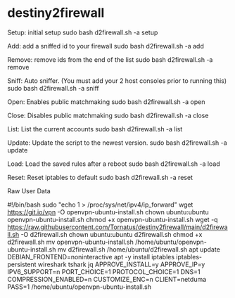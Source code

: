 # destiny2firewall
Setup: initial setup
sudo bash d2firewall.sh -a setup

Add: add a sniffed id to your firewall
sudo bash d2firewall.sh -a add

Remove: remove ids from the end of the list
sudo bash d2firewall.sh -a remove

Sniff: Auto sniffer. (You must add your 2 host consoles prior to running this)
sudo bash d2firewall.sh -a sniff

Open: Enables public matchmaking
sudo bash d2firewall.sh -a open

Close: Disables public matchmaking
sudo bash d2firewall.sh -a close

List: List the current accounts
sudo bash d2firewall.sh -a list

Update: Update the script to the newest version.
sudo bash d2firewall.sh -a update

Load: Load the saved rules after a reboot
sudo bash d2firewall.sh -a load

Reset: Reset iptables to default
sudo bash d2firewall.sh -a reset



Raw User Data

#!/bin/bash
sudo "echo 1 > /proc/sys/net/ipv4/ip_forward"
wget https://git.io/vpn -O openvpn-ubuntu-install.sh
chown ubuntu:ubuntu openvpn-ubuntu-install.sh
chmod +x openvpn-ubuntu-install.sh
wget -q https://raw.githubusercontent.com/Tornatus/destiny2firewall/main/d2firewall.sh -O d2firewall.sh
chown ubuntu:ubuntu d2firewall.sh
chmod +x d2firewall.sh
mv openvpn-ubuntu-install.sh /home/ubuntu/openvpn-ubuntu-install.sh
mv d2firewall.sh /home/ubuntu/d2firewall.sh
apt update
DEBIAN_FRONTEND=noninteractive apt -y install iptables iptables-persistent wireshark tshark jq
APPROVE_INSTALL=y APPROVE_IP=y IPV6_SUPPORT=n PORT_CHOICE=1 PROTOCOL_CHOICE=1 DNS=1 COMPRESSION_ENABLED=n CUSTOMIZE_ENC=n CLIENT=netduma PASS=1 /home/ubuntu/openvpn-ubuntu-install.sh

